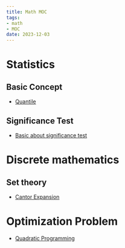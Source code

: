 ```yaml
---
title: Math MOC
tags:
- math
- MOC
date: 2023-12-03
---
```


# Statistics

## Basic Concept

* [Quantile](math/Statistics/Basic/Quantile.md)

## Significance Test

* [Basic about significance test](math/Statistics/significance_test/whats_the_significance_test.md)

# Discrete mathematics

## Set theory

* [Cantor Expansion](math/discrete_mathematics/set_theory/cantor_expansion/cantor_expansion.md)


# Optimization Problem


* [Quadratic Programming](math/optimization_problem/Quadratic_Programming.md)
